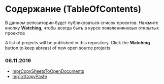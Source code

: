 # Содержание (TableOfContents)
В данном репозитории будет публиковаться список проектов. Нажмите кнопку **Watching**, чтобы всегда быть в курсе появленияновых открытых проектов

A list of projects will be published in this repository. Click the **Watching** button to keep abreast of new open source projects

### 06.11.2019 ###
- [mprCopySheetsToOpenDocuments](https://github.com/ModPlus-Software/Revit_mprCopySheetsToOpenDocuments)
- [mpTxtCopyPaste](https://github.com/ModPlus-Software/AutoCAD_mpTxtCopyPaste)

